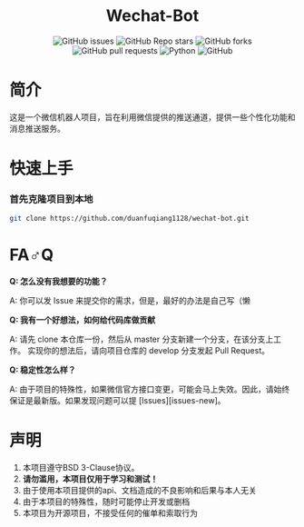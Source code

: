 <h1 align="center">Wechat-Bot</h1>
<p align="center">
    <a href="https://github.com/duanfuqiang1128/wechat-bot/issues" style="text-decoration:none">
        <img alt="GitHub issues" src="https://img.shields.io/github/issues/duanfuqiang1128/wechat-bot">
    </a>
    <a href="https://github.com/duanfuqiang1128/wechat-bot" style="text-decoration:none">
        <img alt="GitHub Repo stars" src="https://img.shields.io/github/stars/duanfuqiang1128/wechat-bot">
    </a>
    <a href="https://github.com/duanfuqiang1128/wechat-bot" style="text-decoration:none">
        <img alt="GitHub forks" src="https://img.shields.io/github/forks/duanfuqiang1128/wechat-bot">
    </a>
    <a href="https://github.com/duanfuqiang1128/wechat-bot/pulls" style="text-decoration:none">
        <img alt="GitHub pull requests" src="https://img.shields.io/github/issues-pr/duanfuqiang1128/wechat-bot">
    </a>
    <a href="https://www.python.org/" style="text-decoration:none">
        <img alt="Python" src="https://img.shields.io/badge/Python-3.9-blue">
    </a>
    <a href="https://github.com/duanfuqiang1128/wechat-bot/blob/master/LICENSE" style="text-decoration:none">
        <img alt="GitHub" src="https://img.shields.io/github/license/duanfuqiang1128/wechat-bot">
    </a>
</p>

# 简介

这是一个微信机器人项目，旨在利用微信提供的推送通道，提供一些个性化功能和消息推送服务。

# 快速上手

### 首先克隆项目到本地

```bash
git clone https://github.com/duanfuqiang1128/wechat-bot.git
```

# FA♂Q

**Q: 怎么没有我想要的功能？**

A: 你可以发 Issue 来提交你的需求，但是，最好的办法是自己写（懒

**Q: 我有一个好想法，如何给代码库做贡献**

A: 请先 clone 本仓库一份，然后从 master 分支新建一个分支，在该分支上工作。
实现你的想法后，请向项目仓库的 develop 分支发起 Pull Request。

**Q: 稳定性怎么样？**

A: 由于项目的特殊性，如果微信官方接口变更，可能会马上失效。因此，请始终保证是最新版。如果发现问题可以提 [Issues][issues-new]。

# 声明

1. 本项目遵守BSD 3-Clause协议。
2. **请勿滥用，本项目仅用于学习和测试！**
3. 由于使用本项目提供的api、文档造成的不良影响和后果与本人无关
4. 由于本项目的特殊性，随时可能停止开发或删档
5. 本项目为开源项目，不接受任何的催单和索取行为